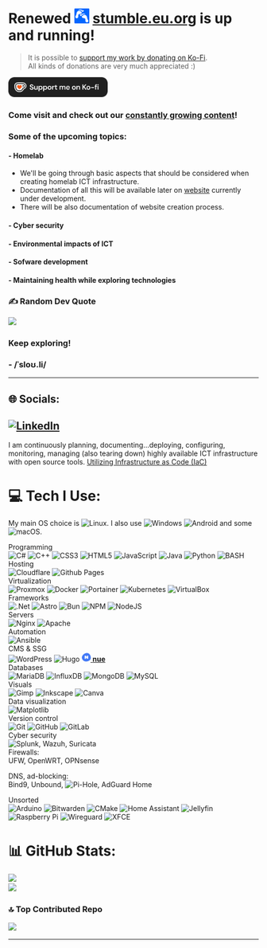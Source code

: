 # Renewed <img src="stumble-icon-trans.webp" alt="stumble.eu.org" title="stumble.eu.org" style="display: inline-block; margin: 0 auto; width: 30px"> [stumble.eu.org](https://stumble.eu.org) is up and running!

>It is possible to [support my work by donating on Ko-Fi](https://ko-fi.com/stumble).  
>All kinds of donations are very much appreciated :)  
<a href="https://ko-fi.com/stumble">
<img src="support_me_on_kofi_dark.png" alt="Show your support by donating on Ko-Fi" title="Show your support by donating on Ko-Fi" style="display: inline-block; margin: 0 auto; width: 200px"> 
</a>

### Come visit and check out our [constantly growing content](https://stumble.eu.org/#papers)!  
  

### Some of the upcoming topics:  

#### - Homelab
 - We'll be going through basic aspects that should be considered when creating homelab ICT infrastructure. 
 - Documentation of all this will be available later on [website](https://stumble.eu.org)  currently under development.
 - There will be also documentation of website creation process.
#### - Cyber security
#### - Environmental impacts of ICT
#### - Sofware development
#### - Maintaining health while exploring technologies

### ✍️ Random Dev Quote
![](https://quotes-github-readme.vercel.app/api?type=horizontal&theme=radical)
### Keep exploring!  
### - /ˈsloʊ.li/  

---
## 🌐 Socials:
[![LinkedIn](https://img.shields.io/badge/LinkedIn-%230077B5.svg?style=for-the-badge&logo=linkedin&logoColor=white)](https://linkedin.com/in/petridiy) 
---
I am continuously planning, documenting...deploying, configuring, monitoring, managing (also tearing down) highly available ICT infrastructure with open source tools. [Utilizing Infrastructure as Code (IaC)](https://en.wikipedia.org/wiki/Infrastructure_as_code)  
# 💻 Tech I Use:  


  
My main OS choice is 
![Linux](https://img.shields.io/badge/Linux-FCC624?style=for-the-badge&logo=linux&logoColor=black). 
I also use 
![Windows](https://img.shields.io/badge/Windows-0078D6?style=for-the-badge&logo=windows&logoColor=white)
![Android](https://img.shields.io/badge/Android-3DDC84?style=for-the-badge&logo=android&logoColor=white) 
and some 
![macOS](https://img.shields.io/badge/mac%20os-000000?style=for-the-badge&logo=macos&logoColor=F0F0F0).


Programming  
![C#](https://img.shields.io/badge/c%23-%23239120.svg?style=for-the-badge&logo=csharp&logoColor=white)
![C++](https://img.shields.io/badge/c++-%2300599C.svg?style=for-the-badge&logo=c%2B%2B&logoColor=white)
![CSS3](https://img.shields.io/badge/css3-%231572B6.svg?style=for-the-badge&logo=css3&logoColor=white)
![HTML5](https://img.shields.io/badge/html5-%23E34F26.svg?style=for-the-badge&logo=html5&logoColor=white)
![JavaScript](https://img.shields.io/badge/javascript-%23323330.svg?style=for-the-badge&logo=javascript&logoColor=%23F7DF1E)
![Java](https://img.shields.io/badge/java-%23ED8B00.svg?style=for-the-badge&logo=openjdk&logoColor=white)
![Python](https://img.shields.io/badge/python-3670A0?style=for-the-badge&logo=python&logoColor=ffdd54)
![BASH](https://img.shields.io/badge/Bash-4EAA25?style=for-the-badge&logo=gnubash&logoColor=white)  
Hosting  
![Cloudflare](https://img.shields.io/badge/Cloudflare-F38020?style=for-the-badge&logo=Cloudflare&logoColor=white)
![Github Pages](https://img.shields.io/badge/github%20pages-121013?style=for-the-badge&logo=github&logoColor=white)  
Virtualization  
![Proxmox](https://img.shields.io/badge/proxmox-proxmox?style=for-the-badge&logo=proxmox&logoColor=%23E57000&labelColor=%232b2a33&color=%232b2a33) 
![Docker](https://img.shields.io/badge/docker-%230db7ed.svg?style=for-the-badge&logo=docker&logoColor=white)
![Portainer](https://img.shields.io/badge/Portainer-13BEF9?style=for-the-badge&logo=portainer&logoColor=white)
![Kubernetes](https://img.shields.io/badge/Kubernetes-326CE5?style=for-the-badge&logo=kubernetes&logoColor=fff) 
![VirtualBox](https://img.shields.io/badge/VirtualBox-21416b?style=for-the-badge&logo=VirtualBox&logoColor=white)  
Frameworks  
![.Net](https://img.shields.io/badge/.NET-5C2D91?style=for-the-badge&logo=.net&logoColor=white)
![Astro](https://img.shields.io/badge/astro-%232C2052.svg?style=for-the-badge&logo=astro&logoColor=white)
![Bun](https://img.shields.io/badge/Bun-%23000000.svg?style=for-the-badge&logo=bun&logoColor=white) 
![NPM](https://img.shields.io/badge/NPM-%23CB3837.svg?style=for-the-badge&logo=npm&logoColor=white) 
![NodeJS](https://img.shields.io/badge/node.js-6DA55F?style=for-the-badge&logo=node.js&logoColor=white)  
Servers  
![Nginx](https://img.shields.io/badge/nginx-%23009639.svg?style=for-the-badge&logo=nginx&logoColor=white) 
![Apache](https://img.shields.io/badge/apache-%23D42029.svg?style=for-the-badge&logo=apache&logoColor=white)  
Automation  
![Ansible](https://img.shields.io/badge/ansible-%231A1918.svg?style=for-the-badge&logo=ansible&logoColor=white)  
CMS & SSG  
![WordPress](https://img.shields.io/badge/WordPress-%23117AC9.svg?style=for-the-badge&logo=WordPress&logoColor=white) 
![Hugo](https://img.shields.io/badge/Hugo-black.svg?style=for-the-badge&logo=Hugo) 
<a href="https://nuejs.org">
<img src="https://raw.githubusercontent.com/nuejs/nue/refs/heads/master/packages/nuejs.org/img/logo.svg" height="18"> **nue**
</a>  
Databases  
![MariaDB](https://img.shields.io/badge/MariaDB-003545?style=for-the-badge&logo=mariadb&logoColor=white) 
![InfluxDB](https://img.shields.io/badge/InfluxDB-22ADF6?style=for-the-badge&logo=InfluxDB&logoColor=white) 
![MongoDB](https://img.shields.io/badge/MongoDB-%234ea94b.svg?style=for-the-badge&logo=mongodb&logoColor=white) 
![MySQL](https://img.shields.io/badge/mysql-4479A1.svg?style=for-the-badge&logo=mysql&logoColor=white)  
Visuals  
![Gimp](https://img.shields.io/badge/Gimp-657D8B?style=for-the-badge&logo=gimp&logoColor=FFFFFF) ![Inkscape](https://img.shields.io/badge/Inkscape-e0e0e0?style=for-the-badge&logo=inkscape&logoColor=080A13) ![Canva](https://img.shields.io/badge/Canva-%2300C4CC.svg?style=for-the-badge&logo=Canva&logoColor=white)  
Data visualization  
![Matplotlib](https://img.shields.io/badge/Matplotlib-%23ffffff.svg?style=for-the-badge&logo=Matplotlib&logoColor=black)  
Version control  
![Git](https://img.shields.io/badge/git-%23F05033.svg?style=for-the-badge&logo=git&logoColor=white)
![GitHub](https://img.shields.io/badge/github-%23121011.svg?style=for-the-badge&logo=github&logoColor=white)
![GitLab](https://img.shields.io/badge/gitlab-%23181717.svg?style=for-the-badge&logo=gitlab&logoColor=white)  
Cyber security  
![Splunk](https://img.shields.io/badge/Splunk-000000?style=for-the-badge&logo=Splunk&logoColor=white), Wazuh, Suricata  
Firewalls:  
UFW, OpenWRT, OPNsense 
  
DNS, ad-blocking:    
Bind9, Unbound,  ![Pi-Hole](https://img.shields.io/badge/pihole-%2396060C.svg?style=for-the-badge&logo=pi-hole&logoColor=white), AdGuard Home 


Unsorted  
![Arduino](https://img.shields.io/badge/-Arduino-00979D?style=for-the-badge&logo=Arduino&logoColor=white) ![Bitwarden](https://img.shields.io/badge/bitwarden-%23175DDC.svg?style=for-the-badge&logo=bitwarden&logoColor=white) ![CMake](https://img.shields.io/badge/CMake-%23008FBA.svg?style=for-the-badge&logo=cmake&logoColor=white)  ![Home Assistant](https://img.shields.io/badge/home%20assistant-%2341BDF5.svg?style=for-the-badge&logo=home-assistant&logoColor=white) ![Jellyfin](https://img.shields.io/badge/jellyfin-%23000B25.svg?style=for-the-badge&logo=Jellyfin&logoColor=00A4DC)  ![Raspberry Pi](https://img.shields.io/badge/-Raspberry_Pi-C51A4A?style=for-the-badge&logo=Raspberry-Pi)  ![Wireguard](https://img.shields.io/badge/wireguard-%2388171A.svg?style=for-the-badge&logo=wireguard&logoColor=white) ![XFCE](https://img.shields.io/badge/XFCE-%232284F2.svg?style=for-the-badge&logo=xfce&logoColor=white)
# 📊 GitHub Stats:

![](https://github-readme-stats.vercel.app/api/top-langs/?username=sloul1&theme=dark&hide_border=false&include_all_commits=true&count_private=true&layout=compact)  
![](https://github-readme-streak-stats.herokuapp.com/?user=sloul1&theme=dark&hide_border=false)


### 🔝 Top Contributed Repo
![](https://github-contributor-stats.vercel.app/api?username=sloul1&limit=5&theme=dark&combine_all_yearly_contributions=true)

---
<!-- [![](https://visitcount.itsvg.in/api?id=sloul1&icon=0&color=0)](https://visitcount.itsvg.in) -->

<!-- Proudly created with GPRM ( https://gprm.itsvg.in ) -->
